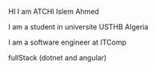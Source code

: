HI I am ATCHI Islem Ahmed

I am a student in universite USTHB Algeria

I am a software engineer at ITComp 

fullStack (dotnet and angular)
